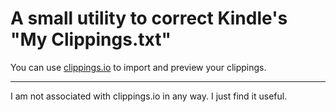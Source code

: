 # A small utility to correct Kindle's "My Clippings.txt"

You can use [clippings.io](https://clippings.io/) to import and preview your clippings.

---

I am not associated with clippings.io in any way. I just find it useful.
